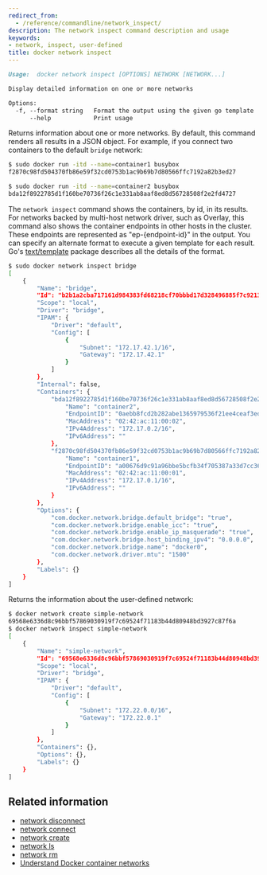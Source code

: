```yaml
---
redirect_from:
  - /reference/commandline/network_inspect/
description: The network inspect command description and usage
keywords:
- network, inspect, user-defined
title: docker network inspect
---
```


```markdown
Usage:  docker network inspect [OPTIONS] NETWORK [NETWORK...]

Display detailed information on one or more networks

Options:
  -f, --format string   Format the output using the given go template
      --help            Print usage
```

Returns information about one or more networks. By default, this command renders all results in a JSON object. For example, if you connect two containers to the default `bridge` network:

```bash
$ sudo docker run -itd --name=container1 busybox
f2870c98fd504370fb86e59f32cd0753b1ac9b69b7d80566ffc7192a82b3ed27

$ sudo docker run -itd --name=container2 busybox
bda12f8922785d1f160be70736f26c1e331ab8aaf8ed8d56728508f2e2fd4727
```

The `network inspect` command shows the containers, by id, in its
results. For networks backed by multi-host network driver, such as Overlay,
this command also shows the container endpoints in other hosts in the
cluster. These endpoints are represented as "ep-{endpoint-id}" in the output.
You can specify an alternate format to execute a given
template for each result. Go's
[text/template](http://golang.org/pkg/text/template/) package describes all the
details of the format.

```bash
$ sudo docker network inspect bridge
[
    {
        "Name": "bridge",
        "Id": "b2b1a2cba717161d984383fd68218cf70bbbd17d328496885f7c921333228b0f",
        "Scope": "local",
        "Driver": "bridge",
        "IPAM": {
            "Driver": "default",
            "Config": [
                {
                    "Subnet": "172.17.42.1/16",
                    "Gateway": "172.17.42.1"
                }
            ]
        },
        "Internal": false,
        "Containers": {
            "bda12f8922785d1f160be70736f26c1e331ab8aaf8ed8d56728508f2e2fd4727": {
                "Name": "container2",
                "EndpointID": "0aebb8fcd2b282abe1365979536f21ee4ceaf3ed56177c628eae9f706e00e019",
                "MacAddress": "02:42:ac:11:00:02",
                "IPv4Address": "172.17.0.2/16",
                "IPv6Address": ""
            },
            "f2870c98fd504370fb86e59f32cd0753b1ac9b69b7d80566ffc7192a82b3ed27": {
                "Name": "container1",
                "EndpointID": "a00676d9c91a96bbe5bcfb34f705387a33d7cc365bac1a29e4e9728df92d10ad",
                "MacAddress": "02:42:ac:11:00:01",
                "IPv4Address": "172.17.0.1/16",
                "IPv6Address": ""
            }
        },
        "Options": {
            "com.docker.network.bridge.default_bridge": "true",
            "com.docker.network.bridge.enable_icc": "true",
            "com.docker.network.bridge.enable_ip_masquerade": "true",
            "com.docker.network.bridge.host_binding_ipv4": "0.0.0.0",
            "com.docker.network.bridge.name": "docker0",
            "com.docker.network.driver.mtu": "1500"
        },
        "Labels": {}
    }
]
```

Returns the information about the user-defined network:

```bash
$ docker network create simple-network
69568e6336d8c96bbf57869030919f7c69524f71183b44d80948bd3927c87f6a
$ docker network inspect simple-network
[
    {
        "Name": "simple-network",
        "Id": "69568e6336d8c96bbf57869030919f7c69524f71183b44d80948bd3927c87f6a",
        "Scope": "local",
        "Driver": "bridge",
        "IPAM": {
            "Driver": "default",
            "Config": [
                {
                    "Subnet": "172.22.0.0/16",
                    "Gateway": "172.22.0.1"
                }
            ]
        },
        "Containers": {},
        "Options": {},
        "Labels": {}
    }
]
```

## Related information

* [network disconnect ](network_disconnect.md)
* [network connect](network_connect.md)
* [network create](network_create.md)
* [network ls](network_ls.md)
* [network rm](network_rm.md)
* [Understand Docker container networks](../../userguide/networking/index.md)
